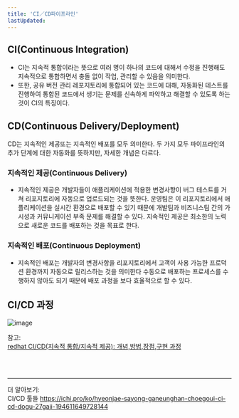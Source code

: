 ```yaml
---
title: 'CI／CD파이프라인'
lastUpdated: 
---
```


## CI(Continuous Integration)
- CI는 지속적 통합이라는 뜻으로 여러 명이 하나의 코드에 대해서 수정을 진행해도 지속적으로 통합하면서 충돌 없이 작업, 관리할 수 있음을 의미한다. 
- 또한, 공유 버전 관리 레포지토리에 통합되어 있는 코드에 대해, 자동화된 테스트를 진행하여 통합된 코드에서 생기는 문제를 신속하게 파악하고 해결할 수 있도록 하는 것이 CI의 특징이다.

## CD(Continuous Delivery/Deployment)
<p>CD는 지속적인 제공또는 지속적인 배포를 모두 의미한다. 두 가지 모두 파이프라인의 추가 단계에 대한 자동화를 뜻하지만, 자세한 개념은 다르다.</P>

### 지속적인 제공(Continuous Delivery)
- 지속적인 제공은 개발자들이 애플리케이션에 적용한 변경사항이 버그 테스트를 거쳐 리포지토리에 자동으로 업로드되는 것을 뜻한다. 운영팀은 이 리포지토리에서 애플리케이션을 실시간 환경으로 배포할 수 있기 때문에 개발팀과 비즈니스팀 간의 가시성과 커뮤니케이션 부족 문제를 해결할 수 있다. 지속적인 제공은 최소한의 노력으로 새로운 코드를 배포하는 것을 목표로 한다.  

### 지속적인 배포(Continuous Deployment)
- 지속적인 배포는 개발자의 변경사항을 리포지토리에서 고객이 사용 가능한 프로덕션 환경까지 자동으로 릴리스하는 것을 의미한다 수동으로 배포하는 프로세스를 수행하지 않아도 되기 때문에 배포 과정을 보다 효율적으로 할 수 있다. 

## CI/CD 과정

![image](https://github.com/rlaisqls/TIL/assets/81006587/fe3bdd7a-9dff-42ae-a980-4383300b8fd4)

참고:<br>
<a href="https://www.redhat.com/ko/topics/devops/what-is-ci-cd">redhat CI/CD(지속적 통합/지속적 제공): 개념,방법,장점,구현 과정</a>

<br>
<br>

---

더 알아보기:<br>
CI/CD 툴들 https://ichi.pro/ko/hyeonjae-sayong-ganeunghan-choegoui-ci-cd-dogu-27gaji-194611649728144